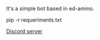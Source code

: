 It's a simple bot based in ed-amino.

pip -r requeriments.txt

[Discord server](discord.gg/SNdujtSVP)

